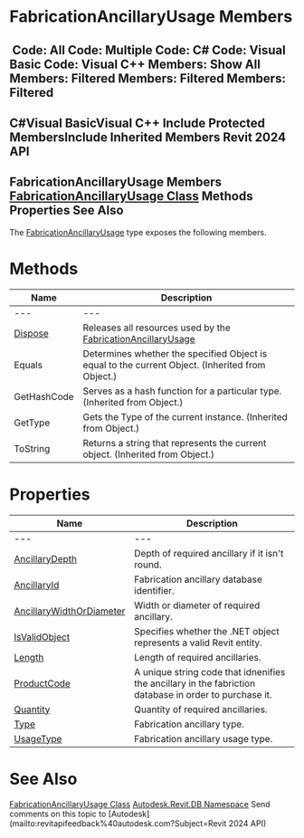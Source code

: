 # FabricationAncillaryUsage Members

﻿
 Code: All Code: Multiple Code: C# Code: Visual Basic Code: Visual C++  Members: Show All Members: Filtered Members: Filtered Members: Filtered   
---  
C#Visual BasicVisual C++
Include Protected MembersInclude Inherited Members
Revit 2024 API  
---  
FabricationAncillaryUsage Members  
[FabricationAncillaryUsage Class](558a5a38-b4d8-84ed-3260-3253db661a62.md "FabricationAncillaryUsage Class") Methods Properties See Also  
---  
The [FabricationAncillaryUsage](558a5a38-b4d8-84ed-3260-3253db661a62.md "FabricationAncillaryUsage Class") type exposes the following members.
# Methods
| Name | Description |
| --- | --- |
| --- | --- | --- |
| [Dispose](3a785976-c892-9f25-bb13-a7ff69b9dc2e.md "Dispose Method") | Releases all resources used by the [FabricationAncillaryUsage](558a5a38-b4d8-84ed-3260-3253db661a62.md "FabricationAncillaryUsage Class") |
| Equals | Determines whether the specified Object is equal to the current Object. (Inherited from Object.) |
| GetHashCode | Serves as a hash function for a particular type.  (Inherited from Object.) |
| GetType | Gets the Type of the current instance. (Inherited from Object.) |
| ToString | Returns a string that represents the current object. (Inherited from Object.) |

# Properties
| Name | Description |
| --- | --- |
| --- | --- | --- |
| [AncillaryDepth](47254f2e-5b1e-6e6f-8b5c-cdd79483c807.md "AncillaryDepth Property") | Depth of required ancillary if it isn't round. |
| [AncillaryId](9425b500-4cfd-b353-a14f-fe0e4a611207.md "AncillaryId Property") | Fabrication ancillary database identifier. |
| [AncillaryWidthOrDiameter](e0ef9b2e-d4f2-f1d8-f06e-e2fd8f00bc06.md "AncillaryWidthOrDiameter Property") | Width or diameter of required ancillary. |
| [IsValidObject](7a945110-3ab4-c822-a72e-2ef89be9c4cd.md "IsValidObject Property") | Specifies whether the .NET object represents a valid Revit entity. |
| [Length](2fea1615-56df-d26c-6bef-c073ff8157c5.md "Length Property") | Length of required ancillaries. |
| [ProductCode](9aa2c088-0a79-de27-022e-3e185c99f7bf.md "ProductCode Property") | A unique string code that idnenifies the ancillary in the fabriction database in order to purchase it. |
| [Quantity](02217dd7-c864-88fe-b9b6-e1e72a1ef91b.md "Quantity Property") | Quantity of required ancillaries. |
| [Type](8aaecf29-576c-4c8a-5023-3d02082b23a4.md "Type Property") | Fabrication ancillary type. |
| [UsageType](599406b0-c2c9-1927-b975-4f2ef65bd8b3.md "UsageType Property") | Fabrication ancillary usage type. |

# See Also
[FabricationAncillaryUsage Class](558a5a38-b4d8-84ed-3260-3253db661a62.md "FabricationAncillaryUsage Class")
[Autodesk.Revit.DB Namespace](87546ba7-461b-c646-cbb1-2cb8f5bff8b2.md "Autodesk.Revit.DB Namespace")
Send comments on this topic to [Autodesk](mailto:revitapifeedback%40autodesk.com?Subject=Revit 2024 API)